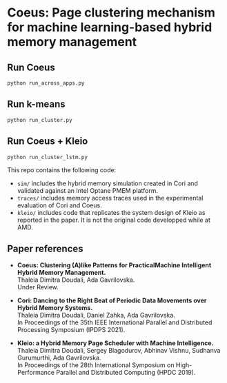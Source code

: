 # Coeus: Page clustering mechanism for machine learning-based hybrid memory management

## Run Coeus
```
python run_across_apps.py
```

## Run k-means
```
python run_cluster.py
```

## Run Coeus + Kleio
```
python run_cluster_lstm.py
```

This repo contains the following code:
- `sim/` includes the hybrid memory simulation created in Cori and validated against an Intel Optane PMEM platform.
- `traces/` includes memory access traces used in the experimental evaluation of Cori and Coeus.
- `kleio/` includes code that replicates the system design of Kleio as reported in the paper. It is not the original code developped while at AMD. 


## Paper references
- <b>Coeus: Clustering (A)like Patterns for PracticalMachine Intelligent Hybrid Memory Management.</b> <br/>
Thaleia Dimitra Doudali, Ada Gavrilovska.<br/>
Under Review.

- <b>Cori: Dancing to the Right Beat of Periodic Data Movements over Hybrid Memory Systems.</b><br/>
Thaleia Dimitra Doudali, Daniel Zahka, Ada Gavrilovska. <br/>
In Proceedings of the 35th IEEE International Parallel and Distributed Processing Symposium (IPDPS 2021).

- <b>Kleio: a Hybrid Memory Page Scheduler with Machine Intelligence.</b><br/>
Thaleia Dimitra Doudali, Sergey Blagodurov, Abhinav Vishnu, Sudhanva Gurumurthi, Ada Gavrilovska. <br/>
In Proceedings of the 28th International Symposium on High-Performance Parallel and Distributed Computing (HPDC 2019).
